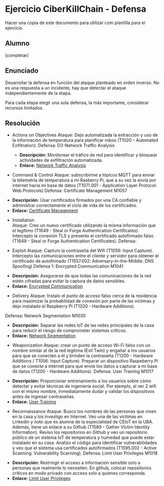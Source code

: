 # Ejercicio CiberKillChain - Defensa

Hacer una copia de este documento para utilizar com plantilla para el ejercicio

## Alumno

(completar)

## Enunciado

Desarrollar la defensa en función del ataque planteado en orden inverso. No es una respuesta a un incidente, hay que detectar el ataque independientemente de la etapa.

Para cada etapa elegir una sola defensa, la más importante, considerar recursos limitados.

## Resolución
* Actions on Objectives
  Ataque: Dejo automatizada la extracción y uso de la información de temperatura para planificar robos (T1020 - Automated Exfiltration).
  Defensa: D3-Network Traffic Analysis
  - **Descripción:** Monitorear el tráfico de red para identificar y bloquear actividades de exfiltración automatizada.
  - **Enlace:** [Network Traffic Analysis](https://attack.mitre.org/mitigations/D3-Network%20Traffic%20Analysis)

* Command & Control
  Ataque: subscribirme a tópicos MQTT para enviar la telemetría de temperatura a mi Rasberry Pi, que a su vez la envía por internet hacia mi base de datos (T1071.001 - Application Layer Protocol: Web Protocols)
  Defensa: Certificate Management M1057
- **Descripción:** Usar certificados firmados por una CA confiable y administrar correctamente el ciclo de vida de los certificados.
- **Enlace:** [Certificate Management](https://attack.mitre.org/mitigations/M1057)

* Installation  
Ataque: Creo un nuevo certificado utilizando la misma información que el legítimo (T1649 - Steal or Forge Authentication Certificates). Intercepto la conexión TLS y presento el certificado autofirmado falso (T1649 - Steal or Forge Authentication Certificates).
Defensa:

* Exploit
Ataque: Capturo la contraseña del Wifi (T1056: Input Capture). Intercepto las comunicaciones entre el cliente y servidor para obtener el certificado de autofirmado (T1557.002: Adversary-in-the-Middle: DNS Spoofing)
Defensa 1: Encrypted Communication M1041
- **Descripción:** Asegurarse de que todas las comunicaciones de la red estén cifradas para evitar la captura de datos sensibles.
- **Enlace:** [Encrypted Communication](https://attack.mitre.org/mitigations/M1041)

* Delivery
Ataque: Instalo el punto de acceso falso cerca de la residencia para maximizar la probabilidad de conexión por parte de las víctimas y dejo instalado el Raspberry Pi (T1200 - Hardware Additions).

Defensa: Network Segmentation  M1030
- **Descripción:** Separar las redes IoT de las redes principales de la casa para reducir el riesgo de comprometer sistemas críticos.
- **Enlace:** [Network Segmentation](https://attack.mitre.org/mitigations/M1030)

* Weaponization
Ataque: crear un punto de acceso Wi-Fi falso con un nombre similar al de la red legítima (Evil Twin) y engañar a los usuarios para que se conecten a él y brinden la contraseña (T1200 - Hardware Additions / T1056: Input Capture). Preparar un dispositivo Raspeberry Pi que se conecte a internet para que envíe los datos a capturar a mi base de datos (T1200 - Hardware Additions).
Defensa: User Training M1017
- **Descripción:** Proporcionar entrenamiento a los usuarios sobre cómo detectar y evitar técnicas de ingeniería social. Por ejemplo, al ver 2 wifi con el mismo nombre, inmediatamente dudar y validar los dispositivos antes de ingresar contraseñas.
- **Enlace:** [User Training](https://attack.mitre.org/mitigations/M1017)

* Reconnaissance
Ataque: Busco los nombres de las personas que viven en la casa y los investigo en Internet. Veo una de las víctimas en Linkedin y noto que es alumna de la especialidad de CEIoT en la UBA. Además, tiene un enlace a su Github (T1589 - Gather Victim Identity Information). Reviso los repositorios en Github y veo un repositorio público de un sistema IoT de temperatura y humedad que puede estar instalado en su casa. Analizo el código para identificar vulnerabilidades y veo que el sistema usa certificados autofirmados (T1595.002 - Active Scanning: Vulnerability Scanning).
Defensa: Limit User Privileges M1018
- **Descripción:** Restringir el acceso a información sensible solo a personas que realmente lo necesiten. En github, colocar repositorios críticos en modo privado con acceso solo a quienes corresponda.
- **Enlace:** [Limit User Privileges](https://attack.mitre.org/mitigations/M1018)




